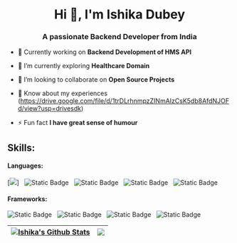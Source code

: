 <h1 align="center">Hi 👋, I'm Ishika Dubey</h1>
<h3 align="center">A passionate Backend Developer from India</h3>

- 🔭 Currently working on **Backend Development of HMS API**

- 🌱 I’m currently exploring **Healthcare Domain**

- 👯 I’m looking to collaborate on **Open Source Projects**

- 📄 Know about my experiences (https://drive.google.com/file/d/1trDLrhnmpzZINmAIzCsK5db8AfdNJOFd/view?usp=drivesdk)

- ⚡ Fun fact **I have great sense of humour**

## Skills:

#### Languages:
[<img href = "https://go.dev/" src= "https://img.shields.io/badge/Go-cyan?style=for-the-badge&logo=Go&logoColor=Black&labelColor=black&color=cyan"/>]
&nbsp;
![Static Badge](https://img.shields.io/badge/Python-61dbfb?style=for-the-badge&logo=Pyhton&logoColor=Black&labelColor=black&color=61dbfb&link=https%3A%2F%2Fwww.python.org%2F)
&nbsp;
![Static Badge](https://img.shields.io/badge/Java-ED1D25?style=for-the-badge&logo=Java&logoColor=Black&labelColor=black&color=ED1D25&link=https%3A%2F%2Fwww.java.com%2Fen%2F)
&nbsp;
![Static Badge](https://img.shields.io/badge/HTML-E65100?style=for-the-badge&logo=HTML&logoColor=black&color=E65100&link=https%3A%2F%2Fwww.w3schools.com%2Fhtml%2F)
&nbsp;
![Static Badge](https://img.shields.io/badge/CSS-2AA4F4?style=for-the-badge&logo=HTML&logoColor=black&color=2AA4F4&link=https%3A%2F%2Fwww.w3schools.com%2Fcss%2F)
&nbsp;

#### Frameworks:
![Static Badge](https://img.shields.io/badge/GoFiber-0D61A9?style=for-the-badge&logo=gofiber&logoColor=black&color=0D61A9&link=https%3A%2F%2Fgofiber.io%2F)
&nbsp;
![Static Badge](https://img.shields.io/badge/Spring--Boot-33C481?style=for-the-badge&logo=spring&logoColor=black&color=33C481&link=https%3A%2F%2Fspring.io%2Fprojects%2Fspring-boot)
&nbsp;
![Static Badge](https://img.shields.io/badge/FastApi-cyan?style=for-the-badge&logo=fastapi&logoColor=black&color=cyan&link=https%3A%2F%2Ffastapi.tiangolo.com%2F)
&nbsp;
![Static Badge](https://img.shields.io/badge/Gorilla--Websocket-lightblue?style=for-the-badge&logo=GorillaWebsocket&logoColor=black&color=blue&link=https%3A%2F%2Fpkg.go.dev%2Fgithub.com%2Fgorilla%2Fwebsocket)
&nbsp;



| <a href=""><img align="center" src="https://github-readme-stats.vercel.app/api?username=ishika0102&theme=buefy&show_icons=true&hide_border=false&count_private=true" alt="Ishika's Github Stats" /></a> | <a href=""><img align="center" src="https://github-readme-stats.vercel.app/api/top-langs/?username=ishika0102&theme=buefy&show_icons=true&hide_border=false&layout=compact" /></a> |
| ------------- | ------------- |
